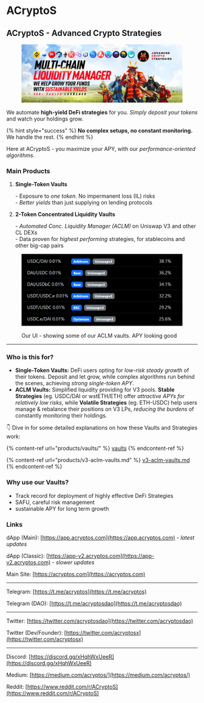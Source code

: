 # ACryptoS

## ACryptoS - Advanced Crypto Strategies

<figure><img src="https://raw.githubusercontent.com/acryptos/docs.acryptos.com/master/images/Banner%20-%20Multichain%20Liquidity%20Manager%2001.jpg" alt=""><figcaption></figcaption></figure>

We automate **high-yield DeFi strategies** for you. _Simply deposit your tokens_ and watch your holdings grow.

{% hint style="success" %}
**No complex setups, no constant monitoring.** We handle the rest.
{% endhint %}

Here at ACryptoS - you maximize your APY, with our _performance-oriented algorithms_.

### Main Products

1.  **Single-Token Vaults**

    \- Exposure to _one token_. No impermanent loss (IL) risks\
    \- _Better yields_ than just supplying on lending protocols
2.  **2-Token Concentrated Liquidity Vaults**

    \- _Automated Conc. Liquidity Manager (ACLM)_ on Uniswap V3 and other CL DEXs\
    \- Data proven for _highest performing_ strategies, for stablecoins and other big-cap pairs

<figure><img src="https://raw.githubusercontent.com/acryptos/docs.acryptos.com/master/images/Docs%20-%20UI%20stablecoins%20summary.png" alt=""><figcaption><p>Our UI - showing some of our ACLM vaults. APY looking good</p></figcaption></figure>

***

### Who is this for?

* **Single-Token Vaults:** DeFi users opting for _low-risk steady growth_ of their tokens. Deposit and let grow, while complex algorithms run behind the scenes, achieving _strong single-token APY_.
* **ACLM Vaults:** Simplified liquidity providing for V3 pools. **Stable Strategies** (eg. USDC/DAI or wstETH/ETH) offer _attractive APYs for relatively low risks_, while **Volatile Strategies** (eg. ETH-USDC) help users manage & rebalance their positions on V3 LPs, _reducing the burdens_ of constantly monitoring their holdings.


👇 Dive in for some detailed explanations on how these Vaults and Strategies work:

{% content-ref url="products/vaults/" %}
[vaults](products/vaults/)
{% endcontent-ref %}

{% content-ref url="products/v3-aclm-vaults.md" %}
[v3-aclm-vaults.md](products/v3-aclm-vaults.md)
{% endcontent-ref %}

### Why use our Vaults?

* Track record for deployment of highly effective DeFi Strategies
* SAFU, careful risk management
* sustainable APY for long term growth

### Links

dApp (Main): [https://app.acryptos.com](https://app.acryptos.com) - _latest updates_

dApp (Classic): [https://app-v2.acryptos.com](https://app-v2.acryptos.com) - _slower updates_

Main Site: [https://acryptos.com](https://acryptos.com)

***

Telegram: [https://t.me/acryptos](https://t.me/acryptos)

Telegram (DAO): [https://t.me/acryptosdao](https://t.me/acryptosdao)

***

Twitter: [https://twitter.com/acryptosdao](https://twitter.com/acryptosdao)

Twitter (Dev/Founder): [https://twitter.com/acryptosx](https://twitter.com/acryptosx)

***

Discord: [https://discord.gg/xHqhWxUeeR](https://discord.gg/xHqhWxUeeR)

Medium: [https://medium.com/acryptos/](https://medium.com/acryptos/)

Reddit: [https://www.reddit.com/r/ACryptoS](https://www.reddit.com/r/ACryptoS)
